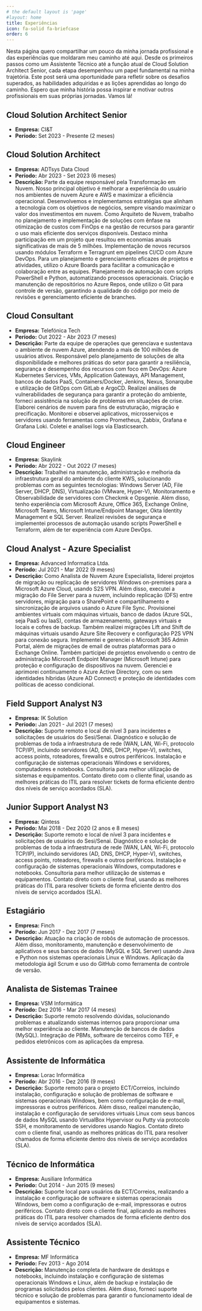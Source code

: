```yaml
---
# the default layout is 'page'
#layout: home
title: Experiências
icon: fa-solid fa-briefcase
order: 6
---
```



Nesta página quero compartilhar um pouco da minha jornada profissional e das experiências que moldaram meu caminho até aqui. Desde os primeiros passos como um Assistente Técnico até a função atual de Cloud Solution Architect Senior, cada etapa desempenhou um papel fundamental na minha trajetória. Este post será uma oportunidade para refletir sobre os desafios superados, as habilidades adquiridas e as lições aprendidas ao longo do caminho. Espero que minha história possa inspirar e motivar outros profissionais em suas próprias jornadas. Vamos lá!

## Cloud Solution Architect Senior
- **Empresa:** CI&T
- **Período:** Set 2023 - Presente (2 meses)


## Cloud Solution Architect
- **Empresa:** ADTsys Data Cloud
- **Período:** Abr 2023 - Set 2023 (6 meses)
- **Descrição:** Parte da equipe responsável pela Transformação em Nuvem. Nosso principal objetivo é melhorar a experiência do usuário nos ambientes de nuvem Azure e AWS e maximizar a eficiência operacional. Desenvolvemos e implementamos estratégias que alinham a tecnologia com os objetivos de negócios, sempre visando maximizar o valor dos investimentos em nuvem. Como Arquiteto de Nuvem, trabalho no planejamento e implementação de soluções com ênfase na otimização de custos com FinOps e na gestão de recursos para garantir o uso mais eficiente dos serviços disponíveis. Destaco minha participação em um projeto que resultou em economias anuais significativas de mais de 5 milhões. Implementação de novos recursos usando módulos Terraform e Terragrunt em pipelines CI/CD com Azure DevOps. Para um planejamento e gerenciamento eficazes de projetos e atividades, utilizo o Azure Boards para facilitar a comunicação e colaboração entre as equipes. Planejamento de automação com scripts PowerShell e Python, automatizando processos operacionais. Criação e manutenção de repositórios no Azure Repos, onde utilizo o Git para controle de versão, garantindo a qualidade do código por meio de revisões e gerenciamento eficiente de branches.

## Cloud Consultant
- **Empresa:** Telefónica Tech
- **Período:** Out 2022 - Abr 2023 (7 meses)
- **Descrição:** Parte da equipe de operações que gerenciava e sustentava o ambiente de nuvem Azure, atendendo a mais de 100 milhões de usuários ativos. Responsável pelo planejamento de soluções de alta disponibilidade e melhores práticas do setor para garantir a resiliência, segurança e desempenho dos recursos com foco em DevOps: Azure Kubernetes Services, VMs, Application Gateways, API Management, bancos de dados PaaS, Containers/Docker, Jenkins, Nexus, Sonarqube e utilização de GitOps com GitLab e ArgoCD. Realizei análises de vulnerabilidades de segurança para garantir a proteção do ambiente, forneci assistência na solução de problemas em situações de crise. Elaborei cenários de nuvem para fins de estruturação, migração e precificação. Monitorei e observei aplicativos, microsserviços e servidores usando ferramentas como Prometheus, Zabbix, Grafana e Grafana Loki. Coletei e analisei logs via Elasticsearch.

## Cloud Engineer
- **Empresa:** Skaylink
- **Período:** Abr 2022 - Out 2022 (7 meses)
- **Descrição:** Trabalhei na manutenção, administração e melhoria da infraestrutura geral do ambiente do cliente KWS, solucionando problemas com as seguintes tecnologias: Windows Server (AD, File Server, DHCP, DNS), Virtualização (VMware, Hyper-V), Monitoramento e Observabilidade de servidores com Checkmk e Opsgenie. Além disso, tenho experiência com Microsoft Azure, Office 365, Exchange Online, Microsoft Teams, Microsoft Intune/Endpoint Manager, Okta Identity Management e SQL Server. Realizei revisões de segurança e implementei processos de automação usando scripts PowerShell e Terraform, além de ter experiência com Azure DevOps.

## Cloud Analyst - Azure Specialist
- **Empresa:** Advanced Informatica Ltda.
- **Período:** Jul 2021 - Mar 2022 (9 meses)
- **Descrição:** Como Analista de Nuvem Azure Especialista, liderei projetos de migração ou replicação de servidores Windows on-premises para a Microsoft Azure Cloud, usando S2S VPN. Além disso, executei a migração do File Server para a nuvem, incluindo replicação (DFS) entre servidores, migração para o SharePoint e compartilhamento e sincronização de arquivos usando o Azure File Sync. Provisionei ambientes virtuais com máquinas virtuais, banco de dados (Azure SQL, seja PaaS ou IaaS), contas de armazenamento, gateways virtuais e locais e cofres de backup. Também realizei migrações Lift and Shift de máquinas virtuais usando Azure Site Recovery e configuração P2S VPN para conexão segura. Implementei e gerenciei o Microsoft 365 Admin Portal, além de migrações de email de outras plataformas para o Exchange Online. Também participei de projetos envolvendo o centro de administração Microsoft Endpoint Manager (Microsoft Intune) para proteção e configuração de dispositivos na nuvem. Gerenciei e aprimorei continuamente o Azure Active Directory, com ou sem identidades híbridas (Azure AD Connect) e proteção de identidades com políticas de acesso condicional.

## Field Support Analyst N3
- **Empresa:** IK Solution
- **Período:** Jan 2021 - Jul 2021 (7 meses)
- **Descrição:** Suporte remoto e local de nível 3 para incidentes e solicitações de usuários do Sesi/Senai. Diagnóstico e solução de problemas de toda a infraestrutura de rede (WAN, LAN, Wi-Fi, protocolo TCP/IP), incluindo servidores (AD, DNS, DHCP, Hyper-V), switches, access points, roteadores, firewalls e outros periféricos. Instalação e configuração de sistemas operacionais Windows e servidores, computadores e notebooks. Consultoria para melhor utilização de sistemas e equipamentos. Contato direto com o cliente final, usando as melhores práticas do ITIL para resolver tickets de forma eficiente dentro dos níveis de serviço acordados (SLA).

## Junior Support Analyst N3
- **Empresa:** Qintess
- **Período:** Mai 2018 - Dez 2020 (2 anos e 8 meses)
- **Descrição:** Suporte remoto e local de nível 3 para incidentes e solicitações de usuários do Sesi/Senai. Diagnóstico e solução de problemas de toda a infraestrutura de rede (WAN, LAN, Wi-Fi, protocolo TCP/IP), incluindo servidores (AD, DNS, DHCP, Hyper-V), switches, access points, roteadores, firewalls e outros periféricos. Instalação e configuração de sistemas operacionais Windows, computadores e notebooks. Consultoria para melhor utilização de sistemas e equipamentos. Contato direto com o cliente final, usando as melhores práticas do ITIL para resolver tickets de forma eficiente dentro dos níveis de serviço acordados (SLA).

## Estagiário
- **Empresa:** Finch
- **Período:** Jun 2017 - Dez 2017 (7 meses)
- **Descrição:** Atuação na criação de robôs de automação de processos. Além disso, monitoramento, manutenção e desenvolvimento de aplicativos e seus bancos de dados (MySQL e SQL Server) usando Java e Python nos sistemas operacionais Linux e Windows. Aplicação da metodologia ágil Scrum e uso do GitHub como ferramenta de controle de versão.

## Analista de Sistemas Trainee
- **Empresa:** VSM Informática
- **Período:** Dez 2016 - Mar 2017 (4 meses)
- **Descrição:** Suporte remoto resolvendo dúvidas, solucionando problemas e atualizando sistemas internos para proporcionar uma melhor experiência ao cliente. Manutenção de bancos de dados (MySQL). Integração de PBMs, software de terceiros como TEF, e pedidos eletrônicos com as aplicações da empresa.

## Assistente de Informática
- **Empresa:** Lorac Informática
- **Período:** Abr 2016 - Dez 2016 (9 meses)
- **Descrição:** Suporte remoto para o projeto ECT/Correios, incluindo instalação, configuração e solução de problemas de software e sistemas operacionais Windows, bem como configuração de e-mail, impressoras e outros periféricos. Além disso, realizei manutenção, instalação e configuração de servidores virtuais Linux com seus bancos de dados MySQL usando VirtualBox Hypervisor ou Putty via protocolo SSH, e monitoramento de servidores usando Nagios. Contato direto com o cliente final, usando as melhores práticas do ITIL para resolver chamados de forma eficiente dentro dos níveis de serviço acordados (SLA).

## Técnico de Informática
- **Empresa:** Ausiliare Informática
- **Período:** Out 2014 - Jun 2015 (9 meses)
- **Descrição:** Suporte local para usuários da ECT/Correios, realizando a instalação e configuração de software e sistemas operacionais Windows, bem como a configuração de e-mail, impressoras e outros periféricos. Contato direto com o cliente final, aplicando as melhores práticas do ITIL para resolver chamados de forma eficiente dentro dos níveis de serviço acordados (SLA).

## Assistente Técnico
- **Empresa:** MF Informática
- **Período:** Fev 2013 - Ago 2014
- **Descrição:** Manutenção completa de hardware de desktops e notebooks, incluindo instalação e configuração de sistemas operacionais Windows e Linux, além de backup e instalação de programas solicitados pelos clientes. Além disso, forneci suporte técnico e solução de problemas para garantir o funcionamento ideal de equipamentos e sistemas.
